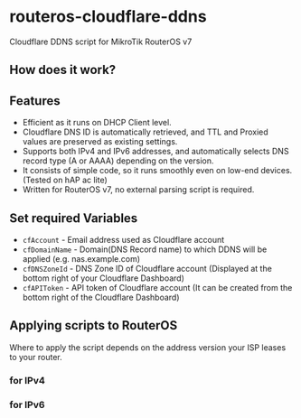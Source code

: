 # routeros-cloudflare-ddns
Cloudflare DDNS script for MikroTik RouterOS v7

## How does it work?


## Features
- Efficient as it runs on DHCP Client level.
- Cloudflare DNS ID is automatically retrieved, and TTL and Proxied values are preserved as existing settings.
- Supports both IPv4 and IPv6 addresses, and automatically selects DNS record type (A or AAAA) depending on the version.
- It consists of simple code, so it runs smoothly even on low-end devices. (Tested on hAP ac lite)
- Written for RouterOS v7, no external parsing script is required.

## Set required Variables
- `cfAccount` - Email address used as Cloudflare account
- `cfDomainName` - Domain(DNS Record name) to which DDNS will be applied (e.g. nas.example.com)
- `cfDNSZoneId` - DNS Zone ID of Cloudflare account (Displayed at the bottom right of your Cloudflare Dashboard)
- `cfAPIToken` - API token of Cloudflare account (It can be created from the bottom right of the Cloudflare Dashboard)

## Applying scripts to RouterOS
Where to apply the script depends on the address version your ISP leases to your router.

### for IPv4

### for IPv6
